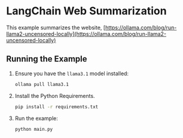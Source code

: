 # LangChain Web Summarization

This example summarizes the website, [https://ollama.com/blog/run-llama2-uncensored-locally](https://ollama.com/blog/run-llama2-uncensored-locally)

## Running the Example

1. Ensure you have the `llama3.1` model installed:

   ```bash
   ollama pull llama3.1
   ```

2. Install the Python Requirements.

   ```bash
   pip install -r requirements.txt
   ```

3. Run the example:

   ```bash
   python main.py
   ```
